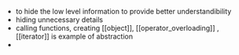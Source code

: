 - to hide the low level information to provide better understandibility
- hiding unnecessary details
- calling functions, creating [[object]],  [[operator_overloading]] , [[iterator]] is example of abstraction
-